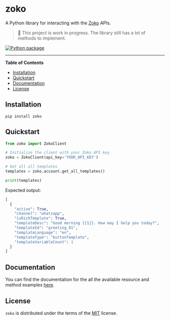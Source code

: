 # zoko

A Python library for interacting with the [Zoko](https://www.zoko.io/) APIs.
> :construction: This project is work in progress. The library still has a lot of methods to implement.

[![Python package](https://github.com/rocktimsaikia/zoko-python/actions/workflows/python-package.yml/badge.svg)](https://github.com/rocktimsaikia/zoko-python/actions/workflows/python-package.yml)
<!-- [![PyPI - Version](https://img.shields.io/pypi/v/zoko.svg)](https://pypi.org/project/zoko) -->
<!-- [![PyPI - Python Version](https://img.shields.io/pypi/pyversions/zoko.svg)](https://pypi.org/project/zoko) -->

---

**Table of Contents**

- [Installation](#installation)
- [Quickstart](#quickstart)
- [Documentation](#documentation)
- [License](#license)

## Installation

```console
pip install zoko
```


## Quickstart

```python
from zoko import ZokoClient

# Initialize the client with your Zoko API key
zoko = ZokoClient(api_key='YOUR_API_KEY')

# Get all all templates
templates = zoko.account.get_all_templates()

print(templates)
```

Expected output:

```python
[
  {
    "active": True,
    "channel": "whatsapp",
    "isRichTemplate": True,
    "templateDesc": "Good morning {{1}}. How may I help you today?",
    "templateId": "greeting_01",
    "templateLanguage": "en",
    "templateType": "buttonTemplate",
    "templateVariableCount": 1
  }
]
```

## Documentation
You can find the documentation for the all the available resource and method examples [here](./examples).

## License

`zoko` is distributed under the terms of the [MIT](https://spdx.org/licenses/MIT.html) license.
